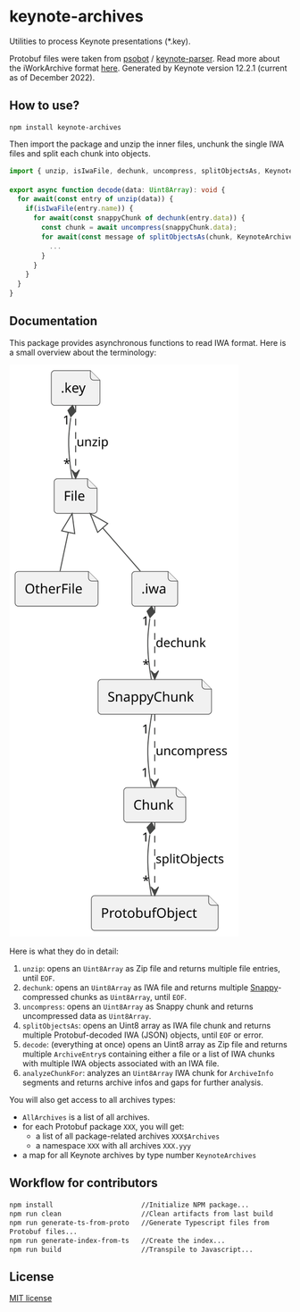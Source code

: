 # keynote-archives

Utilities to process Keynote presentations (*.key).

Protobuf files were taken from  [psobot](https://github.com/psobot) / [keynote-parser](https://github.com/psobot/keynote-parser).
Read more about the iWorkArchive format [here](https://github.com/obriensp/iWorkFileFormat). Generated by Keynote version 12.2.1 (current as of December 2022).

## How to use?

```
npm install keynote-archives
```

Then import the package and unzip the inner files, unchunk the single IWA files and split each chunk into objects.

```ts
import { unzip, isIwaFile, dechunk, uncompress, splitObjectsAs, KeynoteArchives } from 'keynote-archives';

export async function decode(data: Uint8Array): void {
  for await(const entry of unzip(data)) {
    if(isIwaFile(entry.name)) {
      for await(const snappyChunk of dechunk(entry.data)) {
        const chunk = await uncompress(snappyChunk.data);
        for await(const message of splitObjectsAs(chunk, KeynoteArchives)) {
          ...
        }
      }
    }
  }
}
```

## Documentation

This package provides asynchronous functions to read IWA format. Here is a small overview about the terminology:

![Terminology](./docs/terminology.svg)

Here is what they do in detail:

1. `unzip`: opens an `Uint8Array` as Zip file and returns multiple file entries, until `EOF`.
2. `dechunk`: opens an `Uint8Array` as IWA file and returns multiple [Snappy](https://www.npmjs.com/package/snappy)-compressed chunks as `Uint8Array`, until `EOF`.
3. `uncompress`: opens an `Uint8Array` as Snappy chunk and returns uncompressed data as `Uint8Array`.
4. `splitObjectsAs`: opens an Uint8 array as IWA file chunk and returns multiple Protobuf-decoded IWA (JSON) objects, until `EOF` or error.
5. `decode`: (everything at once) opens an Uint8 array as Zip file and returns multiple `ArchiveEntry`s containing either a file or a list of IWA chunks with multiple IWA objects associated with an IWA file.
6. `analyzeChunkFor`: analyzes an `Uint8Array` IWA chunk for `ArchiveInfo` segments and returns archive infos and gaps for further analysis.

You will also get access to all archives types:

* `AllArchives` is a list of all archives.
* for each Protobuf package `XXX`, you will get:
  * a list of all package-related archives `XXX$Archives`
  * a namespace `XXX` with all archives `XXX.yyy`
* a map for all Keynote archives by type number `KeynoteArchives`

## Workflow for contributors

```
npm install                      //Initialize NPM package...
npm run clean                    //Clean artifacts from last build
npm run generate-ts-from-proto   //Generate Typescript files from Protobuf files...
npm run generate-index-from-ts   //Create the index...
npm run build                    //Transpile to Javascript...
```

## License

[MIT license](LICENSE)
